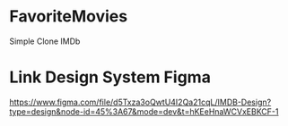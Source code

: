 # FavoriteMovies
Simple Clone IMDb

# Link Design System Figma 
https://www.figma.com/file/d5Txza3oQwtU4I2Qa21cqL/IMDB-Design?type=design&node-id=45%3A67&mode=dev&t=hKEeHnaWCVxEBKCF-1
